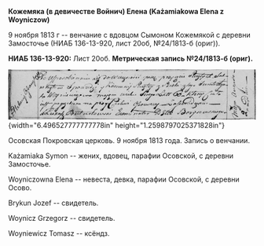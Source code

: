 **Кожемяка (в девичестве Войнич) Елена (Każamiakowa Elena z Woyniczow)**

9 ноября 1813 г -- венчание с вдовцом Сымоном Кожемякой с деревни
Замосточье (НИАБ 136-13-920, лист 20об, №24/1813-б (ориг)).

**НИАБ 136-13-920:** Лист 20об. **Метрическая запись №24/1813-б
(ориг).**

![](./media/6ef0749ef9153243136544df10834f9499033eec.png){width="6.496527777777778in"
height="1.2598797025371828in"}

Осовская Покровская церковь. 9 ноября 1813 года. Запись о венчании.

Każamiaka Symon -- жених, вдовец, парафии Осовской, с деревни
Замосточье.

Woyniczowna Elena -- невеста, девка, парафии Осовской, с деревни Осово.

Brykun Jozef -- свидетель.

Woynicz Grzegorz -- свидетель.

Woyniewicz Tomasz -- ксёндз.
